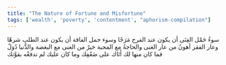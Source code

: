 ```yaml
---
title: "The Nature of Fortune and Misfortune"
tags: ['wealth', 'poverty', 'contentment', "aphorism-compilation"]
---
```


 سوءُ حَمْل الغِنَى أن يكون عند الفرح مَرَحًا وسوء حمل الفاقة أن يكون عند الطلب شرهًا وعار الفقر أهونُ من عار الغنى والحاجةُ مع المحبة خيرٌ من الغنى مع البغضة  والدُّنيا دُوَلٌ فما كان منها لك أَتَاك على ضَعْفِك وما كان عليك لم تدفعْه بقوَّتك

